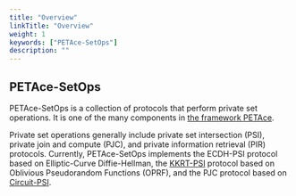 ```yaml
---
title: "Overview"
linkTitle: "Overview"
weight: 1
keywords: ["PETAce-SetOps"]
description: ""
---
```


## PETAce-SetOps
<!-- start-petace-setops-overview -->

PETAce-SetOps is a collection of protocols that perform private set operations.
It is one of the many components in [the framework PETAce](https://github.com/tiktok-privacy-innovation/PETAce).

Private set operations generally include private set intersection (PSI), private join and compute (PJC), and private information retrieval (PIR) protocols.
Currently, PETAce-SetOps implements the ECDH-PSI protocol based on Elliptic-Curve Diffie-Hellman, the [KKRT-PSI](https://dl.acm.org/doi/abs/10.1145/2976749.2978381) protocol based on Oblivious Pseudorandom Functions (OPRF), and the PJC protocol based on [Circuit-PSI](https://www.researchgate.net/publication/356421123_Circuit-PSI_With_Linear_Complexity_via_Relaxed_Batch_OPPRF).
<!-- end-petace-setops-overview -->
